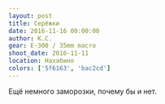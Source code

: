 ```yaml
---
layout: post
title: Серёжки
date: 2016-11-16 00:00:00
author: К.С.
gear: E-300 / 35mm macro
shoot_date: 2016-11-11
location: Нахабино
colors: ['5f6163', 'bac2cd']
---
```


Ещё немного заморозки, почему бы и нет.
